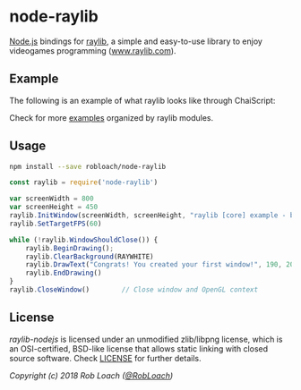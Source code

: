 # node-raylib

[Node.js](https://nodejs.org) bindings for [raylib](https://www.raylib.com/), a simple and easy-to-use library to enjoy videogames programming (www.raylib.com).

## Example

The following is an example of what raylib looks like through ChaiScript:

Check for more [examples](examples) organized by raylib modules.

## Usage

``` bash
npm install --save robloach/node-raylib
```

``` javascript
const raylib = require('node-raylib')

var screenWidth = 800
var screenHeight = 450
raylib.InitWindow(screenWidth, screenHeight, "raylib [core] example - basic window")
raylib.SetTargetFPS(60)

while (!raylib.WindowShouldClose()) {
    raylib.BeginDrawing();
    raylib.ClearBackground(RAYWHITE)
    raylib.DrawText("Congrats! You created your first window!", 190, 200, 20, LIGHTGRAY)
    raylib.EndDrawing()
}
raylib.CloseWindow()        // Close window and OpenGL context
```

## License

*raylib-nodejs* is licensed under an unmodified zlib/libpng license, which is an OSI-certified,
BSD-like license that allows static linking with closed source software. Check [LICENSE](LICENSE) for further details.

*Copyright (c) 2018 Rob Loach ([@RobLoach](https://twitter.com/RobLoach))*

